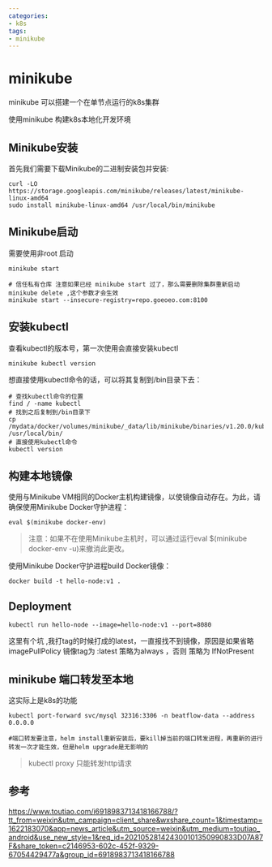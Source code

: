 ```yaml
---
categories:
- k8s
tags:
- minikube
---
```


<!--more-->


# minikube 
minikube 可以搭建一个在单节点运行的k8s集群  

使用minikube 构建k8s本地化开发环境


<!--more-->

## Minikube安装
首先我们需要下载Minikube的二进制安装包并安装:
```
curl -LO https://storage.googleapis.com/minikube/releases/latest/minikube-linux-amd64
sudo install minikube-linux-amd64 /usr/local/bin/minikube
```
## Minikube启动
需要使用非root 启动
```
minikube start

# 信任私有仓库 注意如果已经 minikube start 过了，那么需要删除集群重新启动 minikube delete ,这个参数才会生效
minikube start --insecure-registry=repo.goeoeo.com:8100
```

## 安装kubectl
查看kubectl的版本号，第一次使用会直接安装kubectl
```
minikube kubectl version
```
想直接使用kubectl命令的话，可以将其复制到/bin目录下去：  

```
# 查找kubectl命令的位置
find / -name kubectl
# 找到之后复制到/bin目录下
cp /mydata/docker/volumes/minikube/_data/lib/minikube/binaries/v1.20.0/kubectl /usr/local/bin/
# 直接使用kubectl命令
kubectl version

```

## 构建本地镜像
使用与Minikube VM相同的Docker主机构建镜像，以使镜像自动存在。为此，请确保使用Minikube Docker守护进程：  
```
eval $(minikube docker-env)
```
> 注意：如果不在使用Minikube主机时，可以通过运行eval $(minikube docker-env -u)来撤消此更改。

使用Minikube Docker守护进程build Docker镜像：  
```
docker build -t hello-node:v1 .
```

## Deployment
```
kubectl run hello-node --image=hello-node:v1 --port=8080
```

这里有个坑 ,我打tag的时候打成的latest，一直报找不到镜像，原因是如果省略imagePullPolicy 镜像tag为 :latest 策略为always ，否则 策略为 IfNotPresent


## minikube 端口转发至本地
这实际上是k8s的功能  
```
kubectl port-forward svc/mysql 32316:3306 -n beatflow-data --address 0.0.0.0  

#端口转发要注意，helm install重新安装后，要kill掉当前的端口转发进程，再重新的进行转发一次才能生效，但是helm upgrade是无影响的
```
> kubectl proxy 只能转发http请求




## 参考

https://www.toutiao.com/i6918983713418166788/?tt_from=weixin&utm_campaign=client_share&wxshare_count=1&timestamp=1622183070&app=news_article&utm_source=weixin&utm_medium=toutiao_android&use_new_style=1&req_id=202105281424300101350990833D07A87F&share_token=c2146953-602c-452f-9329-67054429477a&group_id=6918983713418166788